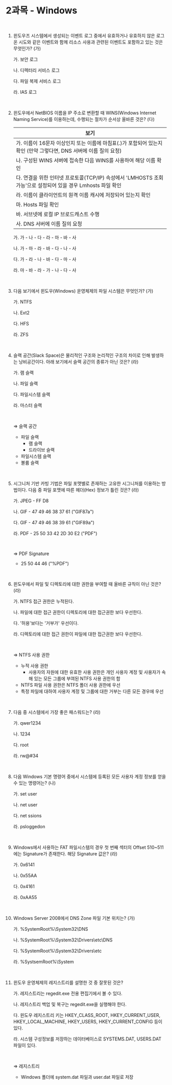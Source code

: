 # 2과목 - Windows

<br>

1. 윈도우즈 시스템에서 생성되는 이벤트 로그 중에서 유효하거나 유효하지 않은 로그온 시도와 같은 이벤트와 함께 리소스 사용과 관련된 이벤트도 포함하고 있는 것은 무엇인가? (가)

   가. 보안 로그

   나. 디렉터리 서비스 로그

   다. 파일 복제 서비스 로그

   라. IAS 로그

   <br>

2. 윈도우에서 NetBIOS 이름을 IP 주소로 변환할 때 WINS(Windows Internet Naming Service)를 이용하는데, 수행되는 절차가 순서상 올바른 것은? (다)

   | 보기                                                         |
   | ------------------------------------------------------------ |
   | 가. 이름이 16문자 이상인지 또는 이름에 마침표(.)가 포함되어 있는지 확인 (만약 그렇다면, DNS 서버에 이름 질의 요청) |
   | 나. 구성된 WINS 서버에 접속한 다음 WINS를 사용하여 해당 이름 확인 |
   | 다. 연결을 위한 인터넷 프로토콜(TCP/IP) 속성에서 'LMHOSTS 조회 가능'으로 설정되어 있을 경우 Lmhosts 파일 확인 |
   | 라. 이름이 클라이언트의 원격 이름 캐시에 저장되어 있는지 확인 |
   | 마. Hosts 파일 확인                                          |
   | 바. 서브넷에 로컬 IP 브로드캐스트 수행                       |
   | 사. DNS 서버에 이름 질의 요청                                |

   가. 가 - 나 - 다 - 라 - 마 - 바 - 사

   나. 가 - 마 - 라 - 바 - 다 - 나 - 사

   다. 가 - 라 - 나 - 바 - 다 - 마 - 사

   라. 마 - 바 - 라 - 가 - 나 - 다 - 사

<br>

3. 다음 보기에서 윈도우(Windows) 운영체제의 파일 시스템은 무엇인가? (가)

   가. NTFS

   나. Ext2

   다. HFS

   라. ZFS

<br>

4. 슬랙 공간(Slack Space)은 물리적인 구조와 논리적인 구조의 차이로 인해 발생하는 낭비공간이다. 아래 보기에서 슬랙 공간의 종류가 아닌 것은? (라)

   가. 램 슬랙

   나. 파일 슬랙

   다. 파일시스템 슬랙

   라. 마스터 슬랙

   <br>

   ⇒ 슬랙 공간

   - 파일 슬랙
     - 램 슬랙
     - 드라이브 슬랙
   - 파일시스템 슬랙
   - 볼륨 슬랙

<br>

5. 시그니처 기반 카빙 기법은 파일 포맷별로 존재하는 고유한 시그니처를 이용하는 방법이다. 다음 중 파일 포맷에 따른 헤더(Hex) 정보가 틀린 것은? (라)

   가. JPEG - FF D8

   나. GIF - 47 49 46 38 37 61 ("GIF87a")

   다. GIF - 47 49 46 38 39 61 ("GIF89a")

   라. PDF - 25 50 33 42 2D 30 E2 ("PDF")

   <br>

   ⇒ PDF Signature

   - 25 50 44 46 ("%PDF")

<br>

6. 윈도우에서 파일 및 디렉토리에 대한 권한을 부여할 때 올바른 규칙이 아닌 것은? (라)

   가. NTFS 접근 권한은 누적된다.

   나. 파일에 대한 접근 권한이 디렉토리에 대한 접근권한 보다 우선한다.

   다. '허용'보다는 '거부가' 우선이다.

   라. 디렉토리에 대한 접근 권한이 파일에 대한 접근권한 보다 우선한다.

   <br>

   ⇒ NTFS 사용 권한

   - 누적 사용 권한
     - 사용자의 자원에 대한 유효한 사용 권한은 개인 사용자 계정 및 사용자가 속해 있는 모든 그룹에 부여된 NTFS 사용 권한의 합
   - NTFS 파일 사용 권한은 NTFS 폴더 사용 권한에 우선
   - 특정 파일에 대하여 사용자 계정 및 그룹에 대한 거부는 다른 모든 경우에 우선

<br>

7. 다음 중 시스템에서 가장 좋은 패스워드는? (라)

   가. qwer1234

   나. 1234

   다. root

   라. rw@#34

<br>

8. 다음 Windows 기본 명령어 중에서 시스템에 등록된 모든 사용자 계정 정보를 얻을 수 있는 명령어는? (나)

   가. set user

   나. net user

   다. net ssions

   라. psloggedon

<br>

9. Windows에서 사용하는 FAT 파일시스템의 경우 첫 번째 섹터의 Offset 510~511에는 Signature가 존재한다. 해당 Signature 값은? (라)

   가. 0x6141

   나. 0x55AA

   다. 0x4161

   라. 0xAA55

<br>

10. Windows Server 2008에서 DNS Zone 파일 기본 위치는? (가)

    가. %SystemRoot%\System32\DNS

    나. %SystemRoot%\System32\Drivers\etc\DNS

    다. %SystemRoot%\System32\Drivers\etc

    라. %SystsemRoot%\System

<br>

11. 윈도우 운영체제의 레지스트리를 설명한 것 중 잘못된 것은?

    가. 레지스트리는 regedit.exe 전용 편집기에서 볼 수 있다.

    나. 레지스트리 백업 및 복구는 regedit.exe을 실행해야 한다.

    다. 윈도우 레지스트리 키는 HKEY_CLASS_ROOT, HKEY_CURRENT_USER, HKEY_LOCAL_MACHINE, HKEY_USERS, HKEY_CURRENT_CONFIG 등이 있다.

    라. 시스템 구성정보를 저장하는 데이터베이스로 SYSTEMS.DAT, USERS.DAT 파일이 있다.

    <br>

    ⇒ 레지스트리

    - Windows 폴더에 system.dat 파일과 user.dat 파일로 저장